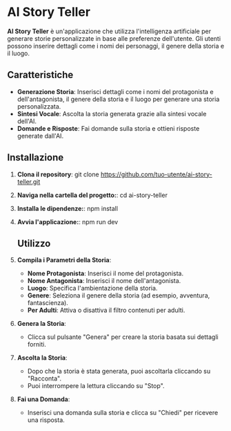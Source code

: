 # AI Story Teller

**AI Story Teller** è un'applicazione che utilizza l'intelligenza artificiale per generare storie personalizzate in base alle preferenze dell'utente. Gli utenti possono inserire dettagli come i nomi dei personaggi, il genere della storia e il luogo. 


## Caratteristiche

- **Generazione Storia**: Inserisci dettagli come i nomi del protagonista e dell'antagonista, il genere della storia e il luogo per generare una storia personalizzata.
- **Sintesi Vocale**: Ascolta la storia generata grazie alla sintesi vocale dell'AI.
- **Domande e Risposte**: Fai domande sulla storia e ottieni risposte generate dall'AI.

## Installazione

1. **Clona il repository**:
   git clone https://github.com/tuo-utente/ai-story-teller.git

2. **Naviga nella cartella del progetto:**:
   cd ai-story-teller

3. **Installa le dipendenze:**:
   npm install

4. **Avvia l'applicazione:**:
   npm run dev

   ## Utilizzo

1. **Compila i Parametri della Storia**:
   - **Nome Protagonista**: Inserisci il nome del protagonista.
   - **Nome Antagonista**: Inserisci il nome dell'antagonista.
   - **Luogo**: Specifica l'ambientazione della storia.
   - **Genere**: Seleziona il genere della storia (ad esempio, avventura, fantascienza).
   - **Per Adulti**: Attiva o disattiva il filtro contenuti per adulti.

2. **Genera la Storia**:
   - Clicca sul pulsante "Genera" per creare la storia basata sui dettagli forniti.

3. **Ascolta la Storia**:
   - Dopo che la storia è stata generata, puoi ascoltarla cliccando su "Racconta". 
   - Puoi interrompere la lettura cliccando su "Stop".

4. **Fai una Domanda**:
   - Inserisci una domanda sulla storia e clicca su "Chiedi" per ricevere una risposta.
